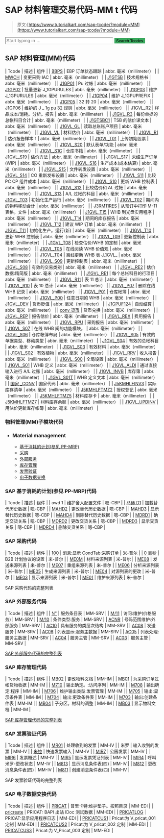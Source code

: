 # SAP 材料管理交易代码-MM t 代码

> 原文:[https://www.tutorialkart.com/sap-tcode/?module=MM](https://www.tutorialkart.com/sap-tcode/?module=MM)

<form onsubmit="tcodeSearch()"><input id="search" type="text" name="search" placeholder="Start typing in ..." value="" style="width:70%;font-size:1.1em;border-color: #f0f0f0;"> <input id="search_submit" type="submit" value="Search Tcodes" style="background-color: #38a75c;border: none;"></form>

## SAP 材料管理(MM)代码

| Tcode | 描述 | 组件 |
| [BBPS](/sap-tcode/?search=BBPS) | EBP 订单状态跟踪 | abbr. 毫米（millimeter） |
| [MWCH](/sap-tcode/?search=MWCH) | 变更采购 IAC | abbr. 毫米（millimeter） |
| [J1GTSB](/sap-tcode/?search=J1GTSB) | 技术规格书 | abbr. 毫米（millimeter） |
| [J1GP01](/sap-tcode/?search=J1GP01) | Pu 过帐 | abbr. 毫米（millimeter） |
| [J1GP02](/sap-tcode/?search=J1GP02) | 批量更新 J_1GPURULES | abbr. 毫米（millimeter） |
| [J1GP03](/sap-tcode/?search=J1GP03) | 维护 J_1GPURULES | abbr. 毫米（millimeter） |
| [J1GP04](/sap-tcode/?search=J1GP04) | 维护 J_1GPUPREFIX | abbr. 毫米（millimeter） |
| [J1GP05](/sap-tcode/?search=J1GP05) | 32 转 20 | abbr. 毫米（millimeter） |
| [J1GP06](/sap-tcode/?search=J1GP06) | 维护的 J _ 1g pu 32 规则 | abbr. 毫米（millimeter） |
| [J1GVL_R2](/sap-tcode/?search=J1GVL_R2) | 样品成本/消耗。分析。报告 | abbr. 毫米（millimeter） |
| [J1GVL_R3](/sap-tcode/?search=J1GVL_R3) | 每份单据的总帐科目合计 | abbr. 毫米（millimeter） |
| [J1GTSBC1](/sap-tcode/?search=J1GTSBC1) | TSB 的估价课文本 | abbr. 毫米（millimeter） |
| [J1GVL_GL](/sap-tcode/?search=J1GVL_GL) | 读取总账账户项目 | abbr. 毫米（millimeter） |
| [J1GVL_VL](/sap-tcode/?search=J1GVL_VL) | 材料估价 | abbr. 毫米（millimeter） |
| [J1GVL_R1](/sap-tcode/?search=J1GVL_R1) | 估价报告样本 1 | abbr. 毫米（millimeter） |
| [J1GVL_T01](/sap-tcode/?search=J1GVL_T01) | 上传初始股票 | abbr. 毫米（millimeter） |
| [J1GVL_S20](/sap-tcode/?search=J1GVL_S20) | 默认表单/功能 | abbr. 毫米（millimeter） |
| [J1GVL_S1C](/sap-tcode/?search=J1GVL_S1C) | 仓库书籍 | abbr. 毫米（millimeter） |
| [J1GVL_S19](/sap-tcode/?search=J1GVL_S19) | 估价方法 | abbr. 毫米（millimeter） |
| [J1GVL_S17](/sap-tcode/?search=J1GVL_S17) | 未结生产订单(WIP) | abbr. 毫米（millimeter） |
| [J1GVL_S16](/sap-tcode/?search=J1GVL_S16) | 生产成本(成本估算) | abbr. 毫米（millimeter） |
| [J1GVL_S15](/sap-tcode/?search=J1GVL_S15) | 文件转发设置 | abbr. 毫米（millimeter） |
| [J1GVL_S14](/sap-tcode/?search=J1GVL_S14) | CO 重新发布设置 | abbr. 毫米（millimeter） |
| [J1GVL_S11](/sap-tcode/?search=J1GVL_S11) | 比较 PC CP 组件成本 | abbr. 毫米（millimeter） |
| [J1GVL_S10](/sap-tcode/?search=J1GVL_S10) | 更新 WHB 控制表 | abbr. 毫米（millimeter） |
| [J1GVL_S12](/sap-tcode/?search=J1GVL_S12) | 比较估价和 AL 过帐 | abbr. 毫米（millimeter） |
| [J1GVL_S13](/sap-tcode/?search=J1GVL_S13) | A/L 过帐的科目 | abbr. 毫米（millimeter） |
| [J1GVL_T03](/sap-tcode/?search=J1GVL_T03) | 初始化生产运行 | abbr. 毫米（millimeter） |
| [J1GVL_T02](/sap-tcode/?search=J1GVL_T02) | 期间内的物料移动合计 | abbr. 毫米（millimeter） |
| [J3RM11RES](/sap-tcode/?search=J3RM11RES) | 从预订中打印 M-11 表格。文件 | abbr. 毫米（millimeter） |
| [J1GVL_T15](/sap-tcode/?search=J1GVL_T15) | WHB 到光盘实用程序 | abbr. 毫米（millimeter） |
| [J1GVL_T14](/sap-tcode/?search=J1GVL_T14) | 期间的库存报告 | abbr. 毫米（millimeter） |
| [J1GVL_T12](/sap-tcode/?search=J1GVL_T12) | 建议 WIP 订单 | abbr. 毫米（millimeter） |
| [J1GVL_T11](/sap-tcode/?search=J1GVL_T11) | 初始化生产。运行(新) | abbr. 毫米（millimeter） |
| [J1GVL_T10](/sap-tcode/?search=J1GVL_T10) | 更新 WHB 控制表 | abbr. 毫米（millimeter） |
| [J1GVL_T09](/sap-tcode/?search=J1GVL_T09) | 更新控制表 | abbr. 毫米（millimeter） |
| [J1GVL_T08](/sap-tcode/?search=J1GVL_T08) | 检查估价/WHB 的定制 | abbr. 毫米（millimeter） |
| [J1GVL_T05](/sap-tcode/?search=J1GVL_T05) | 在线阅读 WHB 价值观 | abbr. 毫米（millimeter） |
| [J1GVL_T04](/sap-tcode/?search=J1GVL_T04) | 离线更新 WHB 表 J_1GVL_ | abbr. 毫米（millimeter） |
| [J1GVL_S09](/sap-tcode/?search=J1GVL_S09) | 更新控制表 | abbr. 毫米（millimeter） |
| [J1GVL_S08](/sap-tcode/?search=J1GVL_S08) | 有效的交易类别 | abbr. 毫米（millimeter） |
| [J1GVL_RE2](/sap-tcode/?search=J1GVL_RE2) | 估价数据:精简版 | abbr. 毫米（millimeter） |
| [J1GVL_RE1](/sap-tcode/?search=J1GVL_RE1) | 每个总帐科目的行项目 | abbr. 毫米（millimeter） |
| [J1GVL_R11](/sap-tcode/?search=J1GVL_R11) | 表 11 总计 | abbr. 毫米（millimeter） |
| [J1GVL_R10](/sap-tcode/?search=J1GVL_R10) | 表 10 总计 | abbr. 毫米（millimeter） |
| [J1GVL_P07](/sap-tcode/?search=J1GVL_P07) | 删除在线 WHB 记录 | abbr. 毫米（millimeter） |
| [J1GVL_P01](/sap-tcode/?search=J1GVL_P01) | 仓库帐簿 | abbr. 毫米（millimeter） |
| [J1GVL_P00](/sap-tcode/?search=J1GVL_P00) | 任意日期的 WHB | abbr. 毫米（millimeter） |
| [J1GVL_DEV](/sap-tcode/?search=J1GVL_DEV) | 货币贬值 | abbr. 毫米（millimeter） |
| [J1GPUF124](/sap-tcode/?search=J1GPUF124) | 自动结算 | abbr. 毫米（millimeter） |
| [conv 货币](/sap-tcode/?search=CURR_CONV) | 货币兑换 | abbr. 毫米（millimeter） |
| [J1GVL_REP](/sap-tcode/?search=J1GVL_REP) | 报告估价 | abbr. 毫米（millimeter） |
| [J1GVL_REX](/sap-tcode/?search=J1GVL_REX) | 费用报告 | abbr. 毫米（millimeter） |
| [J1GVL_RPU](/sap-tcode/?search=J1GVL_RPU) | 采购报告 | abbr. 毫米（millimeter） |
| [J1GVL_S07](/sap-tcode/?search=J1GVL_S07) | 在线 WHB 阀的功能模块。 | abbr. 毫米（millimeter） |
| [J1GVL_S06](/sap-tcode/?search=J1GVL_S06) | 仓库帐簿布局 | abbr. 毫米（millimeter） |
| [J1GVL_S05](/sap-tcode/?search=J1GVL_S05) | 有效的单据类型、移动类型 | abbr. 毫米（millimeter） |
| [J1GVL_S04](/sap-tcode/?search=J1GVL_S04) | 有效的总帐科目 | abbr. 毫米（millimeter） |
| [J1GVL_S03](/sap-tcode/?search=J1GVL_S03) | 有效材料 | abbr. 毫米（millimeter） |
| [J1GVL_S02](/sap-tcode/?search=J1GVL_S02) | 有效植物 | abbr. 毫米（millimeter） |
| [J1GVL_RRV](/sap-tcode/?search=J1GVL_RRV) | 收入报告 | abbr. 毫米（millimeter） |
| [J1GVL_S00](/sap-tcode/?search=J1GVL_S00) | 全局设置 | abbr. 毫米（millimeter） |
| [J1GVL_S01](/sap-tcode/?search=J1GVL_S01) | WHB 定义 | abbr. 毫米（millimeter） |
| [J1GVL_ALDI](/sap-tcode/?search=J1GVL_ALDI) | 通过直接输入进行 A/L 过账 | abbr. 毫米（millimeter） |
| [J1GVL_INVB](/sap-tcode/?search=J1GVL_INVB) | 库存簿 | abbr. 毫米（millimeter） |
| [J1GVL_S01T](/sap-tcode/?search=J1GVL_S01T) | WHB 定义文本 | abbr. 毫米（millimeter） |
| [国家 _CONV](/sap-tcode/?search=CNTRY_CONV) | 国家代码 | abbr. 毫米（millimeter） |
| [J5KMHLFINV3](/sap-tcode/?search=J5KMHLFINV3) | 实际库存清单 | abbr. 毫米（millimeter） |
| [J5KMHLFTMZ2](/sap-tcode/?search=J5KMHLFTMZ2) | 授权登记 | abbr. 毫米（millimeter） |
| [J5KMHLFTMZ5](/sap-tcode/?search=J5KMHLFTMZ5) | 材料库存卡 | abbr. 毫米（millimeter） |
| [J5KMHLFTMZ7](/sap-tcode/?search=J5KMHLFTMZ7) | 材料库存余额 | abbr. 毫米（millimeter） |
| [J1GVL_UPDINV](/sap-tcode/?search=J1GVL_UPDINV) | 用估价更新库存帐簿 | abbr. 毫米（millimeter） |

### 物料管理(MM)子模块代码

*   ### Material management

    *   [基于消耗的计划(参见 PP-MRP)](#MM-CBP)
    *   [采购](#MM-PUR)
    *   [外部服务](#MM-SRV)
    *   [库存管理](#MM-IM)
    *   [发票验证](#MM-IV)
    *   [电子数据交换](#MM-EDI)

### SAP 基于消耗的计划(参见 PP-MRP)代码

| Tcode | 描述 | 组件 |
| owd 1 | 维护舍入配置文件 | 嗯-CBP |
| [马赫 D1](/sap-tcode/?search=MAHD1) | 加载替代历史数据 | 嗯-CBP |
| [MAHD2](/sap-tcode/?search=MAHD2) | 更改替代历史数据 | 嗯-CBP |
| [MAHD3](/sap-tcode/?search=MAHD3) | 显示替代历史数据 | 嗯-CBP |
| [MAHD4](/sap-tcode/?search=MAHD4) | 删除替代历史数据 | 嗯-CBP |
| [MDRD1](/sap-tcode/?search=MDRD1) | 确定交货关系 | 嗯-CBP |
| [MDRD2](/sap-tcode/?search=MDRD2) | 更改交货关系 | 嗯-CBP |
| [MDRD3](/sap-tcode/?search=MDRD3) | 显示交货关系 | 嗯-CBP |
| [MDRD4](/sap-tcode/?search=MDRD4) | 删除交货关系 | 嗯-CBP |

### SAP 采购代码

| Tcode | 描述 | 组件 |
| [100](/sap-tcode/?search=100) | 消息:显示 CondTab:采购订单 | 米-普尔 |
| [0 毫秒](/sap-tcode/?search=0MEC) | B2B 计划协议的设置 | 米-普尔 |
| [ME0M](/sap-tcode/?search=ME0M) | 材料来源列表 | 米-普尔 |
| [ME08](/sap-tcode/?search=ME08) | 发送来源列表 | 米-普尔 |
| [ME07](/sap-tcode/?search=ME07) | 重组来源列表 | 米-普尔 |
| [ME06](/sap-tcode/?search=ME06) | 分析来源列表 | 米-普尔 |
| [ME05](/sap-tcode/?search=ME05) | 生成来源列表 | 米-普尔 |
| [ME04](/sap-tcode/?search=ME04) | 对源列表的更改 | 米-普尔 |
| [ME03](/sap-tcode/?search=ME03) | 显示来源列表 | 米-普尔 |
| [ME01](/sap-tcode/?search=ME01) | 维护来源列表 | 米-普尔 |

SAP 采购代码的完整列表

### SAP 外部服务代码

| Tcode | 描述 | 组件 |
| [N"](/sap-tcode/?search=N) | 服务条目表 | MM-SRV |
| [M/11](/sap-tcode/?search=M/11) | 访问:维护(价格服务) | MM-SRV |
| [M/10](/sap-tcode/?search=M/10) | 条件类型:服务 | MM-SRV |
| [ACNR](/sap-tcode/?search=ACNR) | 号码范围维护:外部服务 | MM-SRV |
| [AC10](/sap-tcode/?search=AC10) | 具有服务的类层次结构 | MM-SRV |
| [AC08](/sap-tcode/?search=AC08) | 发送服务 | MM-SRV |
| [AC06](/sap-tcode/?search=AC06) | 列表显示:服务主数据 | MM-SRV |
| [AC05](/sap-tcode/?search=AC05) | 列表处理:服务主数据 | MM-SRV |
| [AC04](/sap-tcode/?search=AC04) | 服务主管 | MM-SRV |
| [AC03](/sap-tcode/?search=AC03) | 服务主管 | MM-SRV |

[SAP 外部服务代码的完整列表](https://www.tutorialkart.com/sap-tcode/?module=MM-SRV)

### SAP 库存管理代码

| Tcode | 描述 | 组件 |
| [MB02](/sap-tcode/?search=MB02) | 更改物料文档 | MM-IM |
| [MB01](/sap-tcode/?search=MB01) | 为采购订单过帐货物收据 | MM-IM |
| [M710](/sap-tcode/?search=M710) | 输出确定。:访问序列 | MM-IM |
| [M708](/sap-tcode/?search=M708) | 输出确定:程序 | MM-IM |
| [M706](/sap-tcode/?search=M706) | 维护输出类型:发票管理 | MM-IM |
| [M705](/sap-tcode/?search=M705) | 输出:显示条件表 | MM-IM |
| [M704](/sap-tcode/?search=M704) | 输出:更改条件表 | MM-IM |
| [M703](/sap-tcode/?search=M703) | 输出:创建条件表 | MM-IM |
| [MB04](/sap-tcode/?search=MB04) | 子分区。材料的调整 | MM-IM |
| [MB03](/sap-tcode/?search=MB03) | 显示物料文档 | MM-IM |

[SAP 库存管理代码的完整列表](https://www.tutorialkart.com/sap-tcode/?module=MM-IM)

### SAP 发票验证代码

| Tcode | 描述 | 组件 |
| [MR01](/sap-tcode/?search=MR01) | 处理收到的发票 | MM-IV |
| 米罗 | 输入收到的发票 | MM-IV |
| [米拉](/sap-tcode/?search=MIRA) | 快速发票输入 | MM-IV |
| [MIR7](/sap-tcode/?search=MIR7) | 公园发票 | MM-IV |
| [MIR6](/sap-tcode/?search=MIR6) | 发票概述 | MM-IV |
| [MIR5](/sap-tcode/?search=MIR5) | 显示发票凭证列表 | MM-IV |
| [MIR4](/sap-tcode/?search=MIR4) | 呼叫米罗-更改状态 | MM-IV |
| [M813](/sap-tcode/?search=M813) | 显示消息条件表(四) | MM-IV |
| [M812](/sap-tcode/?search=M812) | 更改消息条件表(四) | MM-IV |
| [M811](/sap-tcode/?search=M811) | 创建消息条件表(四) | MM-IV |

SAP 发票验证代码的完整列表

### SAP 电子数据交换代码

| Tcode | 描述 | 组件 |
| [PRICAT](/sap-tcode/?search=PRICAT) | 普里卡特:维护垫子。按照目录 | MM-EDI |
| [pricreate](/sap-tcode/?search=PRICREAT) | PRICAT: BAPI 出站 IDoc 测试数据 | MM-EDI |
| [PRICATLOG](/sap-tcode/?search=PRICATLOG) | PRICAT:显示应用程序日志 | MM-EDI |
| [PRICATCUS1](/sap-tcode/?search=PRICATCUS1) | Pricat:为 V_pricat_001 定制 | MM-EDI |
| [PRICATCUS2](/sap-tcode/?search=PRICATCUS2) | Pricat:为 V_pricat_002 定制 | MM-EDI |
| [PRICATCUS3](/sap-tcode/?search=PRICATCUS3) | Pricat:为 V_Pricat_003 定制 | MM-EDI |